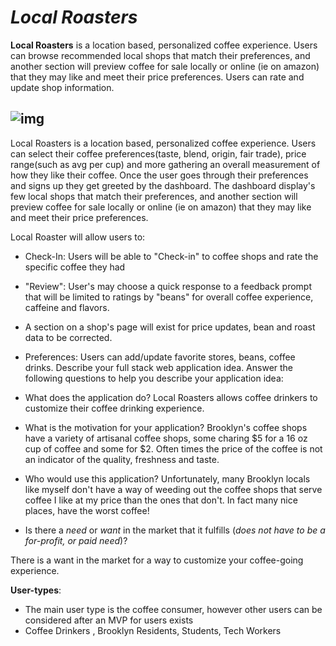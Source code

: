 # *Local Roasters*

**Local Roasters** is a location based, personalized coffee experience.   Users can browse recommended  local shops that match their preferences, and another section will preview coffee for sale locally or online (ie on amazon)  that they may like and meet their price preferences. Users can rate and update shop information.


![img](https://i.imgur.com/HeNIOlf.gif)
---
Local Roasters is a location based, personalized coffee experience.  Users can select their coffee preferences(taste, blend, origin, fair trade), price range(such as avg per cup) and more gathering an overall measurement of how they like their coffee. Once the user goes through their preferences and signs up they get greeted by the dashboard. The dashboard display's few local shops that match their preferences, and another section will preview coffee for sale locally or online (ie on amazon)  that they may like and meet their price preferences.

 Local Roaster will allow users to:
   - Check-In: Users will be able to "Check-in" to coffee shops and rate the specific coffee they had
   - "Review": User's may choose a quick response to a feedback prompt that will be limited to ratings by "beans" for overall coffee experience, caffeine and flavors.
   - A section on a shop's page will exist for price updates, bean and roast data to be corrected.
   - Preferences: Users can add/update favorite stores, beans,  coffee drinks.
 Describe your full stack web application idea. Answer the following questions to help you describe your application idea:
   - What does the application do?
    Local Roasters allows coffee drinkers to customize their coffee drinking experience.
   - What is the motivation for your application?
    Brooklyn's coffee shops have a variety of artisanal  coffee shops, some charing $5 for a 16 oz cup of coffee and some for $2. Often times the price of the coffee is not an indicator of the quality, freshness and taste. 
   
   - Who would use this application?
    Unfortunately, many Brooklyn locals like myself don't have a way of weeding out the coffee shops that serve coffee I like at my price than the ones that don't. In fact many nice places, have the worst coffee!

   - Is there a *need* or *want* in the market that it fulfills (*does not have to be a for-profit, or paid need*)?

   There is a want in the market for a way to customize your coffee-going experience.
   
 **User-types**:
 - The main user type is the coffee consumer, however other users can be considered after an MVP for users exists
 - Coffee Drinkers , Brooklyn Residents, Students, Tech Workers

  
    

